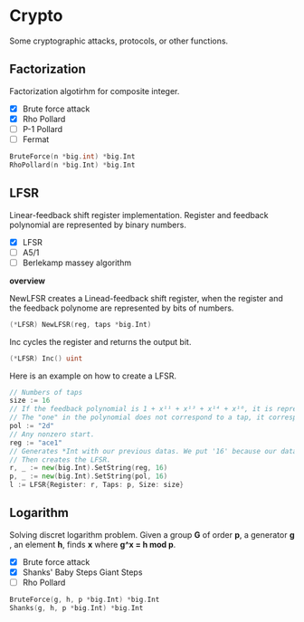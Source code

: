# Crypto
Some cryptographic attacks, protocols, or other functions.

## Factorization
Factorization algotirhm for composite integer. 

 - [x] Brute force attack
 - [x] Rho Pollard
 - [ ] P-1 Pollard
 - [ ] Fermat

```Go
BruteForce(n *big.int) *big.Int
RhoPollard(n *big.Int) *big.Int
```

## LFSR
Linear-feedback shift register implementation. Register and feedback polynomial are represented by binary numbers.
 - [x] LFSR
 - [ ] A5/1
 - [ ] Berlekamp massey algorithm

**overview**

NewLFSR creates a Linead-feedback shift register, when the register and the feedback polynome are represented by bits of numbers.
```Go
(*LFSR) NewLFSR(reg, taps *big.Int)
```
Inc cycles the register and returns the output bit.
```Go
(*LFSR) Inc() uint
```
Here is an example on how to create a LFSR.
```Go
// Numbers of taps
size := 16
// If the feedback polynomial is 1 + x¹¹ + x¹³ + x¹⁴ + x¹⁶, it is represented by 1011010000000000 = 0x2d.
// The "one" in the polynomial does not correspond to a tap, it corresponds to the input to the first bit
pol := "2d"
// Any nonzero start.
reg := "ace1"
// Generates *Int with our previous datas. We put '16' because our datas are hexadecimal numbers.
// Then creates the LFSR.
r, _ := new(big.Int).SetString(reg, 16) 
p, _ := new(big.Int).SetString(pol, 16)   
l := LFSR{Register: r, Taps: p, Size: size}
```

## Logarithm
Solving discret logarithm problem. Given a group **G** of order **p**, a generator **g** , an element **h**, finds **x** where **g^x = h mod p**.

 - [x] Brute force attack
 - [x] Shanks' Baby Steps Giant Steps
 - [ ] Rho Pollard

```Go
BruteForce(g, h, p *big.Int) *big.Int
Shanks(g, h, p *big.Int) *big.Int 
```

